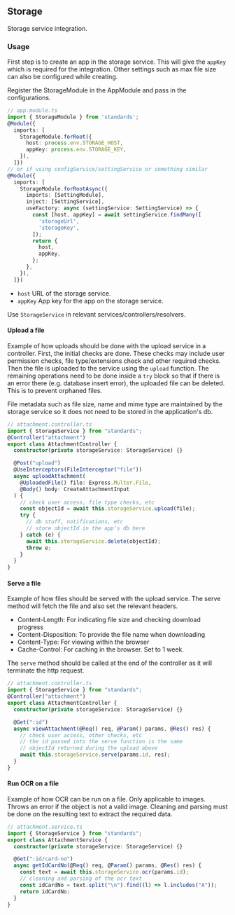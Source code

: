 ## Storage

Storage service integration.

### Usage

First step is to create an app in the storage service. This will give the `appKey` which is required for the integration. Other settings such as max file size can also be configured while creating.

Register the StorageModule in the AppModule and pass in the configurations.

```ts
// app.module.ts
import { StorageModule } from 'standards';
@Module({
  imports: [
    StorageModule.forRoot({
      host: process.env.STORAGE_HOST,
      appKey: process.env.STORAGE_KEY,
    }),
  ]})
// or if using configService/settingService or something similar
@Module({
  imports: [
    StorageModule.forRootAsync({
      imports: [SettingModule],
      inject: [SettingService],
      useFactory: async (settingService: SettingService) => {
        const [host, appKey] = await settingService.findMany([
          'storageUrl',
          'storageKey',
        ]);
        return {
          host,
          appKey,
        };
      },
    }),
  ]})

```

- `host` URL of the storage service.
- `appKey` App key for the app on the storage service.

Use `StorageService` in relevant services/controllers/resolvers.

#### Upload a file

Example of how uploads should be done with the upload service in a controller. First, the initial checks are done. These checks may include user permission checks, file type/extensions check and other required checks. Then the file is uploaded to the service using the `upload` function. The remaining operations need to be done inside a `try` block so that if there is an error there (e.g. database insert error), the uploaded file can be deleted. This is to prevent orphaned files.

File metadata such as file size, name and mime type are maintained by the storage service so it does not need to be stored in the application's db.

```ts
// attachment.controller.ts
import { StorageService } from "standards";
@Controller("attachment")
export class AttachmentController {
  constructor(private storageService: StorageService) {}

  @Post("upload")
  @UseInterceptors(FileInterceptor("file"))
  async uploadAttachment(
    @UploadedFile() file: Express.Multer.File,
    @Body() body: CreateAttachmentInput
  ) {
    // check user access, file type checks, etc
    const objectId = await this.storageService.upload(file);
    try {
      // db stuff, notifications, etc
      // store objectId in the app's db here
    } catch (e) {
      await this.storageService.delete(objectId);
      throw e;
    }
  }
}
```

#### Serve a file

Example of how files should be served with the upload service. The serve method will fetch the file and also set the relevant headers.

- Content-Length: For indicating file size and checking download progress
- Content-Disposition: To provide the file name when downloading
- Content-Type: For viewing within the browser
- Cache-Control: For caching in the browser. Set to 1 week.

The `serve` method should be called at the end of the controller as it will terminate the http request.

```ts
// attachment.controller.ts
import { StorageService } from "standards";
@Controller("attachment")
export class AttachmentController {
  constructor(private storageService: StorageService) {}

  @Get(":id")
  async viewAttachment(@Req() req, @Param() params, @Res() res) {
    // check user access, other checks, etc
    // the id passed into the serve function is the same
    // objectId returned during the upload above
    await this.storageService.serve(params.id, res);
  }
}
```

#### Run OCR on a file

Example of how OCR can be run on a file. Only applicable to images. Throws an error if the object is not a valid image. Cleaning and parsing must be done on the resulting text to extract the required data.

```ts
// attachment.service.ts
import { StorageService } from "standards";
export class AttachmentService {
  constructor(private storageService: StorageService) {}

  @Get(":id/card-no")
  async getIdCardNo(@Req() req, @Param() params, @Res() res) {
    const text = await this.storageService.ocr(params.id);
    // cleaning and parsing of the ocr text
    const idCardNo = text.split("\n").find((l) => l.includes("A"));
    return idCardNo;
  }
}
```
